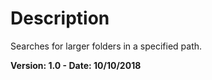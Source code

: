 # Description
Searches for larger folders in a specified path.

**Version: 1.0 - Date: 10/10/2018**

